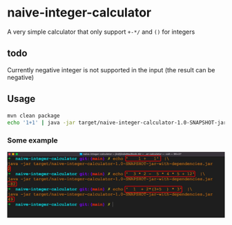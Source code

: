 # naive-integer-calculator

A very simple calculator that only support `+-*/` and `()` for integers

## todo

Currently negative integer is not supported in the input (the result can be negative)

## Usage

```bash
mvn clean package
echo '1+1' | java -jar target/naive-integer-calculator-1.0-SNAPSHOT-jar-with-dependencies.jar
```


### Some example
![example.png](example.png)
